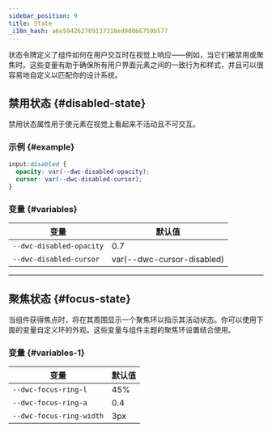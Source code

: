 ```yaml
---
sidebar_position: 9
title: State
_i18n_hash: a6e594262709137318ed90066759b577
---
```

状态令牌定义了组件如何在用户交互时在视觉上响应——例如，当它们被禁用或聚焦时。这些变量有助于确保所有用户界面元素之间的一致行为和样式，并且可以很容易地自定义以匹配你的设计系统。

<!-- vale off -->
## 禁用状态 {#disabled-state}
<!-- vale on -->
禁用状态属性用于使元素在视觉上看起来不活动且不可交互。

### 示例 {#example}

```css
input:disabled {
  opacity: var(--dwc-disabled-opacity);
  cursor: var(--dwc-disabled-cursor);
}
```

### 变量 {#variables}

| **变量**                 | **默认值**                |
|--------------------------|----------------------------|
| `--dwc-disabled-opacity` | 0.7                        |
| `--dwc-disabled-cursor`  | var(--dwc-cursor-disabled) |

---

## 聚焦状态 {#focus-state}

当组件获得焦点时，将在其周围显示一个聚焦环以指示其活动状态。你可以使用下面的变量自定义环的外观。这些变量与组件主题的聚焦环设置结合使用。

### 变量 {#variables-1}

| **变量**                | **默认值**                |
|-------------------------|---------------------------|
| `--dwc-focus-ring-l`    | 45%                       |
| `--dwc-focus-ring-a`    | 0.4                       |
| `--dwc-focus-ring-width` | 3px                       |
